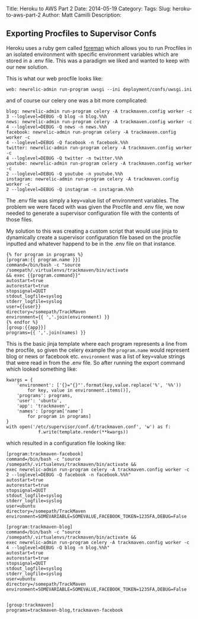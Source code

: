 Title: Heroku to AWS Part 2
Date: 2014-05-19
Category: 
Tags: 
Slug: heroku-to-aws-part-2
Author: Matt Camilli
Description: 



## Exporting Procfiles to Supervisor Confs

Heroku uses a ruby gem called [foreman](https://github.com/ddollar/foreman)
which allows you to run Procfiles in an isolated environment with
specific environment variables which are stored in a .env file. This was
a paradigm we liked and wanted to keep with our new solution.

This is what our web procfile looks like:    
    
    web: newrelic-admin run-program uwsgi --ini deployment/confs/uwsgi.ini

and of course our celery one was a bit more complicated:

    blog: newrelic-admin run-program celery -A trackmaven.config worker -c
    3 --loglevel=DEBUG -Q blog -n blog.%%h
    news: newrelic-admin run-program celery -A trackmaven.config worker -c
    4 --loglevel=DEBUG -Q news -n news.%%h
    facebook: newrelic-admin run-program celery -A trackmaven.config worker -c
    4 --loglevel=DEBUG -Q facebook -n facebook.%%h
    twitter: newrelic-admin run-program celery -A trackmaven.config worker -c
    4 --loglevel=DEBUG -Q twitter -n twitter.%%h
    youtube: newrelic-admin run-program celery -A trackmaven.config worker -c
    2 --loglevel=DEBUG -Q youtube -n youtube.%%h
    instagram: newrelic-admin run-program celery -A trackmaven.config worker -c
    2 --loglevel=DEBUG -Q instagram -n instagram.%%h


The .env file was simply a key=value list of environment variables. The problem
we were faced with was given the Procfile and .env file, we now needed to
generate a supervisor configuration file with the contents of those files.

My solution to this was creating a custom script that would use jinja to
dynamically create a supervisor configuration file based on the procfile
inputted and whatever happend to be in the .env file on that instance. 

    {% for program in programs %}
    [program:{{ program.name }}]
    command=/bin/bash -c "source /somepath/.virtualenvs/trackmaven/bin/activate
    && exec {{program.command}}"
    autostart=true
    autorestart=true
    stopsignal=QUIT
    stdout_logfile=syslog
    stderr_logfile=syslog
    user={{user}}
    directory=/somepath/TrackMaven
    environment={{ ','.join(environment) }}
    {% endfor %}
    [group:{{app}}]
    programs={{ ','.join(names) }}
    
This is the basic jinja template where each program represents a line from the
procfile, so given the celery example the `program.name` would represent blog
or news or facebook etc. `environment` was a list of key=value strings that
were read in from the .env file. So after running the export command which
looked something like:

    kwargs = {
        'environment': ['{}="{}"'.format(key,value.replace('%', '%%'))
            for key, value in environment.items()],
        'programs': programs,
        'user': 'ubuntu',
        'app': 'trackmaven',
        'names': [program['name']
            for program in programs]
    }
    with open('/etc/supervisor/conf.d/trackmaven.conf', 'w') as f:
                f.write(template.render(**kwargs))

which resulted in a configuration file looking like:


    [program:trackmaven-facebook]
    command=/bin/bash -c "source /somepath/.virtualenvs/trackmaven/bin/activate &&
    exec newrelic-admin run-program celery -A trackmaven.config worker -c
    2 --loglevel=DEBUG -Q facebook -n facebook.%%h"
    autostart=true
    autorestart=true
    stopsignal=QUIT
    stdout_logfile=syslog
    stderr_logfile=syslog
    user=ubuntu
    directory=/somepath/TrackMaven
    environment=SOMEVARIABLE=SOMEVALUE,FACEBOOK_TOKEN=1235FA,DEBUG=False

    [program:trackmaven-blog]
    command=/bin/bash -c "source /somepath/.virtualenvs/trackmaven/bin/activate &&
    exec newrelic-admin run-program celery -A trackmaven.config worker -c
    4 --loglevel=DEBUG -Q blog -n blog.%%h"
    autostart=true
    autorestart=true
    stopsignal=QUIT
    stdout_logfile=syslog
    stderr_logfile=syslog
    user=ubuntu
    directory=/somepath/TrackMaven
    environment=SOMEVARIABLE=SOMEVALUE,FACEBOOK_TOKEN=1235FA,DEBUG=False


    [group:trackmaven]
    programs=trackmaven-blog,trackmaven-facebook
